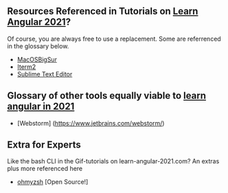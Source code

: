 ## Resources Referenced in Tutorials on [Learn Angular 2021](learn-angular-2021.com)?
Of course, you are always free to use a replacement. Some are referrenced in the glossary below.

* [MacOSBigSur](https://www.apple.com/macos/big-sur/)
* [Iterm2](https://iterm2.com)
* [Sublime Text Editor](https://www.sublimetext.com)



## Glossary of other tools equally viable to [learn angular in 2021](learn-angular-2021.com)
* [Webstorm] (https://www.jetbrains.com/webstorm/)


## Extra for Experts
Like the bash CLI in the Gif-tutorials on learn-angular-2021.com? An extras plus more referenced here
* [ohmyzsh](https://github.com/ohmyzsh/ohmyzsh) [Open Source!]

